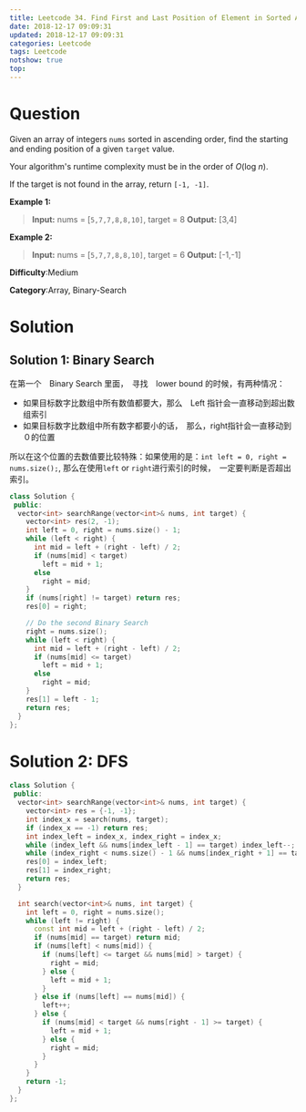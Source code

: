 ```yaml
---
title: Leetcode 34. Find First and Last Position of Element in Sorted Array
date: 2018-12-17 09:09:31
updated: 2018-12-17 09:09:31
categories: Leetcode
tags: Leetcode
notshow: true
top:
---
```


# Question

Given an array of integers  `nums`  sorted in ascending order, find the starting and ending position of a given  `target`  value.

Your algorithm's runtime complexity must be in the order of  _O_(log  _n_).

If the target is not found in the array, return  `[-1, -1]`.

**Example 1:**

> **Input:** nums = [`5,7,7,8,8,10]`, target = 8
> **Output:** [3,4]

**Example 2:**

> **Input:** nums = [`5,7,7,8,8,10]`, target = 6
> **Output:** [-1,-1]

**Difficulty**:Medium

**Category**:Array, Binary-Search

<!-- more -->

# Solution

## Solution 1: Binary Search

在第一个　Binary Search 里面，　寻找　lower bound 的时候，有两种情况：
* 如果目标数字比数组中所有数值都要大，那么　Left 指针会一直移动到超出数组索引
* 如果目标数字比数组中所有数字都要小的话，　那么，right指针会一直移动到０的位置

所以在这个位置的去数值要比较特殊：如果使用的是：`int left = 0, right = nums.size();`, 那么在使用`left` or `right`进行索引的时候，　一定要判断是否超出索引。

```cpp
class Solution {
 public:
  vector<int> searchRange(vector<int>& nums, int target) {
    vector<int> res(2, -1);
    int left = 0, right = nums.size() - 1;
    while (left < right) {
      int mid = left + (right - left) / 2;
      if (nums[mid] < target)
        left = mid + 1;
      else
        right = mid;
    }
    if (nums[right] != target) return res;
    res[0] = right;

    // Do the second Binary Search
    right = nums.size();
    while (left < right) {
      int mid = left + (right - left) / 2;
      if (nums[mid] <= target)
        left = mid + 1;
      else
        right = mid;
    }
    res[1] = left - 1;
    return res;
  }
};
```

# Solution 2: DFS

```cpp
class Solution {
 public:
  vector<int> searchRange(vector<int>& nums, int target) {
    vector<int> res = {-1, -1};
    int index_x = search(nums, target);
    if (index_x == -1) return res;
    int index_left = index_x, index_right = index_x;
    while (index_left && nums[index_left - 1] == target) index_left--;
    while (index_right < nums.size() - 1 && nums[index_right + 1] == target) index_right++;
    res[0] = index_left;
    res[1] = index_right;
    return res;
  }

  int search(vector<int>& nums, int target) {
    int left = 0, right = nums.size();
    while (left != right) {
      const int mid = left + (right - left) / 2;
      if (nums[mid] == target) return mid;
      if (nums[left] < nums[mid]) {
        if (nums[left] <= target && nums[mid] > target) {
          right = mid;
        } else {
          left = mid + 1;
        }
      } else if (nums[left] == nums[mid]) {
        left++;
      } else {
        if (nums[mid] < target && nums[right - 1] >= target) {
          left = mid + 1;
        } else {
          right = mid;
        }
      }
    }
    return -1;
  }
};
```

